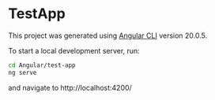 # TestApp

This project was generated using [Angular CLI](https://github.com/angular/angular-cli) version 20.0.5.

To start a local development server, run:

```bash
cd Angular/test-app
ng serve
```
and navigate to http://localhost:4200/
